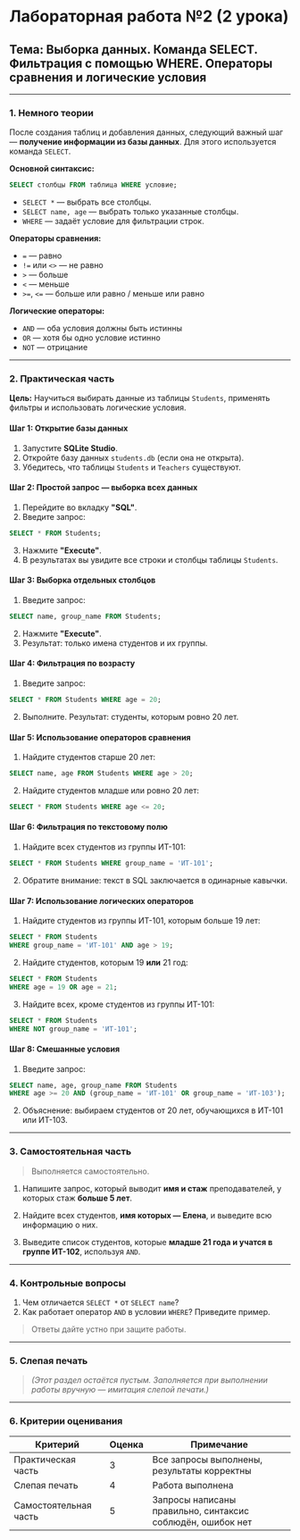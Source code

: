 # **Лабораторная работа №2 (2 урока)**  
## **Тема: Выборка данных. Команда SELECT. Фильтрация с помощью WHERE. Операторы сравнения и логические условия**

---

### **1. Немного теории**

После создания таблиц и добавления данных, следующий важный шаг — **получение информации из базы данных**. Для этого используется команда `SELECT`.

**Основной синтаксис:**
```sql
SELECT столбцы FROM таблица WHERE условие;
```

- `SELECT *` — выбрать все столбцы.
- `SELECT name, age` — выбрать только указанные столбцы.
- `WHERE` — задаёт условие для фильтрации строк.
  
**Операторы сравнения:**
- `=` — равно
- `!=` или `<>` — не равно
- `>` — больше
- `<` — меньше
- `>=`, `<=` — больше или равно / меньше или равно

**Логические операторы:**
- `AND` — оба условия должны быть истинны
- `OR` — хотя бы одно условие истинно
- `NOT` — отрицание

---

### **2. Практическая часть**

**Цель:** Научиться выбирать данные из таблицы `Students`, применять фильтры и использовать логические условия.

#### **Шаг 1: Открытие базы данных**
1. Запустите **SQLite Studio**.
2. Откройте базу данных `students.db` (если она не открыта).
3. Убедитесь, что таблицы `Students` и `Teachers` существуют.

#### **Шаг 2: Простой запрос — выборка всех данных**
1. Перейдите во вкладку **"SQL"**.
2. Введите запрос:
```sql
SELECT * FROM Students;
```
3. Нажмите **"Execute"**.
4. В результатах вы увидите все строки и столбцы таблицы `Students`.

#### **Шаг 3: Выборка отдельных столбцов**
1. Введите запрос:
```sql
SELECT name, group_name FROM Students;
```
2. Нажмите **"Execute"**.
3. Результат: только имена студентов и их группы.

#### **Шаг 4: Фильтрация по возрасту**
1. Введите запрос:
```sql
SELECT * FROM Students WHERE age = 20;
```
2. Выполните. Результат: студенты, которым ровно 20 лет.

#### **Шаг 5: Использование операторов сравнения**
1. Найдите студентов старше 20 лет:
```sql
SELECT name, age FROM Students WHERE age > 20;
```
2. Найдите студентов младше или ровно 20 лет:
```sql
SELECT * FROM Students WHERE age <= 20;
```

#### **Шаг 6: Фильтрация по текстовому полю**
1. Найдите всех студентов из группы ИТ-101:
```sql
SELECT * FROM Students WHERE group_name = 'ИТ-101';
```
2. Обратите внимание: текст в SQL заключается в одинарные кавычки.

#### **Шаг 7: Использование логических операторов**
1. Найдите студентов из группы ИТ-101, которым больше 19 лет:
```sql
SELECT * FROM Students 
WHERE group_name = 'ИТ-101' AND age > 19;
```
2. Найдите студентов, которым 19 **или** 21 год:
```sql
SELECT * FROM Students 
WHERE age = 19 OR age = 21;
```
3. Найдите всех, кроме студентов из группы ИТ-101:
```sql
SELECT * FROM Students 
WHERE NOT group_name = 'ИТ-101';
```

#### **Шаг 8: Смешанные условия**
1. Введите запрос:
```sql
SELECT name, age, group_name FROM Students 
WHERE age >= 20 AND (group_name = 'ИТ-101' OR group_name = 'ИТ-103');
```
2. Объяснение: выбираем студентов от 20 лет, обучающихся в ИТ-101 или ИТ-103.

---

### **3. Самостоятельная часть**

> Выполняется самостоятельно.

1. Напишите запрос, который выводит **имя и стаж** преподавателей, у которых стаж **больше 5 лет**.

2. Найдите всех студентов, **имя которых — Елена**, и выведите всю информацию о них.

3. Выведите список студентов, которые **младше 21 года и учатся в группе ИТ-102**, используя `AND`.

---

### **4. Контрольные вопросы**

1. Чем отличается `SELECT *` от `SELECT name`?  
2. Как работает оператор `AND` в условии `WHERE`? Приведите пример.

> Ответы дайте устно при защите работы.

---

### **5. Слепая печать**

> *(Этот раздел остаётся пустым. Заполняется при выполнении работы вручную — имитация слепой печати.)*

---

### **6. Критерии оценивания**

| Критерий                  | Оценка | Примечание |
|---------------------------|--------|------------|
| Практическая часть        | 3      | Все запросы выполнены, результаты корректны |
| Слепая печать             | 4      | Работа выполнена |
| Самостоятельная часть     | 5      | Запросы написаны правильно, синтаксис соблюдён, ошибок нет |
